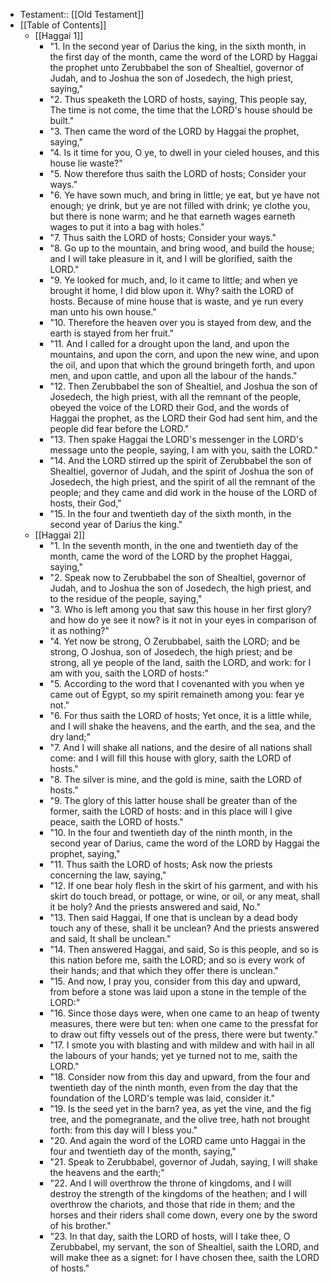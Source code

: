 - Testament:: [[Old Testament]]
- [[Table of Contents]]
    - [[Haggai 1]]
        - "1. In the second year of Darius the king, in the sixth month, in the first day of the month, came the word of the LORD by Haggai the prophet unto Zerubbabel the son of Shealtiel, governor of Judah, and to Joshua the son of Josedech, the high priest, saying,"
        - "2. Thus speaketh the LORD of hosts, saying, This people say, The time is not come, the time that the LORD's house should be built."
        - "3. Then came the word of the LORD by Haggai the prophet, saying,"
        - "4. Is it time for you, O ye, to dwell in your cieled houses, and this house lie waste?"
        - "5. Now therefore thus saith the LORD of hosts; Consider your ways."
        - "6. Ye have sown much, and bring in little; ye eat, but ye have not enough; ye drink, but ye are not filled with drink; ye clothe you, but there is none warm; and he that earneth wages earneth wages to put it into a bag with holes."
        - "7. Thus saith the LORD of hosts; Consider your ways."
        - "8. Go up to the mountain, and bring wood, and build the house; and I will take pleasure in it, and I will be glorified, saith the LORD."
        - "9. Ye looked for much, and, lo it came to little; and when ye brought it home, I did blow upon it. Why? saith the LORD of hosts. Because of mine house that is waste, and ye run every man unto his own house."
        - "10. Therefore the heaven over you is stayed from dew, and the earth is stayed from her fruit."
        - "11. And I called for a drought upon the land, and upon the mountains, and upon the corn, and upon the new wine, and upon the oil, and upon that which the ground bringeth forth, and upon men, and upon cattle, and upon all the labour of the hands."
        - "12. Then Zerubbabel the son of Shealtiel, and Joshua the son of Josedech, the high priest, with all the remnant of the people, obeyed the voice of the LORD their God, and the words of Haggai the prophet, as the LORD their God had sent him, and the people did fear before the LORD."
        - "13. Then spake Haggai the LORD's messenger in the LORD's message unto the people, saying, I am with you, saith the LORD."
        - "14. And the LORD stirred up the spirit of Zerubbabel the son of Shealtiel, governor of Judah, and the spirit of Joshua the son of Josedech, the high priest, and the spirit of all the remnant of the people; and they came and did work in the house of the LORD of hosts, their God,"
        - "15. In the four and twentieth day of the sixth month, in the second year of Darius the king."
    - [[Haggai 2]]
        - "1. In the seventh month, in the one and twentieth day of the month, came the word of the LORD by the prophet Haggai, saying,"
        - "2. Speak now to Zerubbabel the son of Shealtiel, governor of Judah, and to Joshua the son of Josedech, the high priest, and to the residue of the people, saying,"
        - "3. Who is left among you that saw this house in her first glory? and how do ye see it now? is it not in your eyes in comparison of it as nothing?"
        - "4. Yet now be strong, O Zerubbabel, saith the LORD; and be strong, O Joshua, son of Josedech, the high priest; and be strong, all ye people of the land, saith the LORD, and work: for I am with you, saith the LORD of hosts:"
        - "5. According to the word that I covenanted with you when ye came out of Egypt, so my spirit remaineth among you: fear ye not."
        - "6. For thus saith the LORD of hosts; Yet once, it is a little while, and I will shake the heavens, and the earth, and the sea, and the dry land;"
        - "7. And I will shake all nations, and the desire of all nations shall come: and I will fill this house with glory, saith the LORD of hosts."
        - "8. The silver is mine, and the gold is mine, saith the LORD of hosts."
        - "9. The glory of this latter house shall be greater than of the former, saith the LORD of hosts: and in this place will I give peace, saith the LORD of hosts."
        - "10. In the four and twentieth day of the ninth month, in the second year of Darius, came the word of the LORD by Haggai the prophet, saying,"
        - "11. Thus saith the LORD of hosts; Ask now the priests concerning the law, saying,"
        - "12. If one bear holy flesh in the skirt of his garment, and with his skirt do touch bread, or pottage, or wine, or oil, or any meat, shall it be holy? And the priests answered and said, No."
        - "13. Then said Haggai, If one that is unclean by a dead body touch any of these, shall it be unclean? And the priests answered and said, It shall be unclean."
        - "14. Then answered Haggai, and said, So is this people, and so is this nation before me, saith the LORD; and so is every work of their hands; and that which they offer there is unclean."
        - "15. And now, I pray you, consider from this day and upward, from before a stone was laid upon a stone in the temple of the LORD:"
        - "16. Since those days were, when one came to an heap of twenty measures, there were but ten: when one came to the pressfat for to draw out fifty vessels out of the press, there were but twenty."
        - "17. I smote you with blasting and with mildew and with hail in all the labours of your hands; yet ye turned not to me, saith the LORD."
        - "18. Consider now from this day and upward, from the four and twentieth day of the ninth month, even from the day that the foundation of the LORD's temple was laid, consider it."
        - "19. Is the seed yet in the barn? yea, as yet the vine, and the fig tree, and the pomegranate, and the olive tree, hath not brought forth: from this day will I bless you."
        - "20. And again the word of the LORD came unto Haggai in the four and twentieth day of the month, saying,"
        - "21. Speak to Zerubbabel, governor of Judah, saying, I will shake the heavens and the earth;"
        - "22. And I will overthrow the throne of kingdoms, and I will destroy the strength of the kingdoms of the heathen; and I will overthrow the chariots, and those that ride in them; and the horses and their riders shall come down, every one by the sword of his brother."
        - "23. In that day, saith the LORD of hosts, will I take thee, O Zerubbabel, my servant, the son of Shealtiel, saith the LORD, and will make thee as a signet: for I have chosen thee, saith the LORD of hosts."
